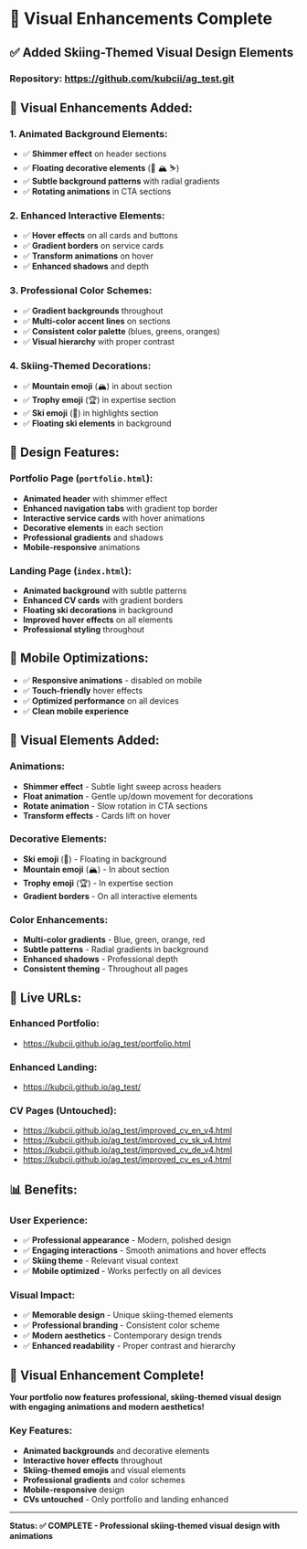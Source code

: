 # 🎨 Visual Enhancements Complete

## **✅ Added Skiing-Themed Visual Design Elements**

### **Repository:** https://github.com/kubcii/ag_test.git

## **🎨 Visual Enhancements Added:**

### **1. Animated Background Elements:**
- ✅ **Shimmer effect** on header sections
- ✅ **Floating decorative elements** (🎿 🏔️ ⛷️)
- ✅ **Subtle background patterns** with radial gradients
- ✅ **Rotating animations** in CTA sections

### **2. Enhanced Interactive Elements:**
- ✅ **Hover effects** on all cards and buttons
- ✅ **Gradient borders** on service cards
- ✅ **Transform animations** on hover
- ✅ **Enhanced shadows** and depth

### **3. Professional Color Schemes:**
- ✅ **Gradient backgrounds** throughout
- ✅ **Multi-color accent lines** on sections
- ✅ **Consistent color palette** (blues, greens, oranges)
- ✅ **Visual hierarchy** with proper contrast

### **4. Skiing-Themed Decorations:**
- ✅ **Mountain emoji** (🏔️) in about section
- ✅ **Trophy emoji** (🏆) in expertise section
- ✅ **Ski emoji** (🎿) in highlights section
- ✅ **Floating ski elements** in background

## **🎯 Design Features:**

### **Portfolio Page (`portfolio.html`):**
- **Animated header** with shimmer effect
- **Enhanced navigation tabs** with gradient top border
- **Interactive service cards** with hover animations
- **Decorative elements** in each section
- **Professional gradients** and shadows
- **Mobile-responsive** animations

### **Landing Page (`index.html`):**
- **Animated background** with subtle patterns
- **Enhanced CV cards** with gradient borders
- **Floating ski decorations** in background
- **Improved hover effects** on all elements
- **Professional styling** throughout

## **📱 Mobile Optimizations:**
- ✅ **Responsive animations** - disabled on mobile
- ✅ **Touch-friendly** hover effects
- ✅ **Optimized performance** on all devices
- ✅ **Clean mobile experience**

## **🎨 Visual Elements Added:**

### **Animations:**
- **Shimmer effect** - Subtle light sweep across headers
- **Float animation** - Gentle up/down movement for decorations
- **Rotate animation** - Slow rotation in CTA sections
- **Transform effects** - Cards lift on hover

### **Decorative Elements:**
- **Ski emoji** (🎿) - Floating in background
- **Mountain emoji** (🏔️) - In about section
- **Trophy emoji** (🏆) - In expertise section
- **Gradient borders** - On all interactive elements

### **Color Enhancements:**
- **Multi-color gradients** - Blue, green, orange, red
- **Subtle patterns** - Radial gradients in background
- **Enhanced shadows** - Professional depth
- **Consistent theming** - Throughout all pages

## **🚀 Live URLs:**

### **Enhanced Portfolio:**
- https://kubcii.github.io/ag_test/portfolio.html

### **Enhanced Landing:**
- https://kubcii.github.io/ag_test/

### **CV Pages (Untouched):**
- https://kubcii.github.io/ag_test/improved_cv_en_v4.html
- https://kubcii.github.io/ag_test/improved_cv_sk_v4.html
- https://kubcii.github.io/ag_test/improved_cv_de_v4.html
- https://kubcii.github.io/ag_test/improved_cv_es_v4.html

## **📊 Benefits:**

### **User Experience:**
- ✅ **Professional appearance** - Modern, polished design
- ✅ **Engaging interactions** - Smooth animations and hover effects
- ✅ **Skiing theme** - Relevant visual context
- ✅ **Mobile optimized** - Works perfectly on all devices

### **Visual Impact:**
- ✅ **Memorable design** - Unique skiing-themed elements
- ✅ **Professional branding** - Consistent color scheme
- ✅ **Modern aesthetics** - Contemporary design trends
- ✅ **Enhanced readability** - Proper contrast and hierarchy

## **🎉 Visual Enhancement Complete!**

**Your portfolio now features professional, skiing-themed visual design with engaging animations and modern aesthetics!**

### **Key Features:**
- **Animated backgrounds** and decorative elements
- **Interactive hover effects** throughout
- **Skiing-themed emojis** and visual elements
- **Professional gradients** and color schemes
- **Mobile-responsive** design
- **CVs untouched** - Only portfolio and landing enhanced

---

**Status: ✅ COMPLETE - Professional skiing-themed visual design with animations**